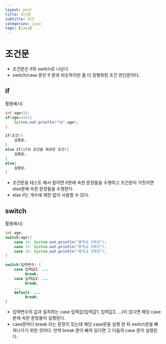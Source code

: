 ```yaml
---
layout: post
title: 조건문
subtitle: 조건
categories: java
tags: [java]
---
```

조건문
===========
+ 조건문은 if와 switch로 나뉜다.   
+ switch/case 문은 if 문과 비슷하지만 좀 더 정형화된 조건 판단문이다.

if
-------------
활용예시)
```java
int age=16;
if(age==16){
    System.out.println("%d",age);
}
```

```java
if(조건){
    실행문;
}
else if(if의 조건을 제외한 조건){
    실행문;
}
else{
    실행문;
}
```
+ 조건문을 테스트 해서 참이면 if문에 속한 문장들을 수행하고 조건문이 거짓이면 else문에 속한 문장들을 수행한다.
+ else if는 개수에 제한 없이 사용할 수 있다.

switch
-----------
활용예시)
```java
int age;
switch(age){
    case 14: System.out.println("중학교 1학년");
    case 15: System.out.println("중학교 2학년");
    case 16: System.out.println("중학교 3학년");
}
```
```java
switch(입력변수) {
    case 입력값1: ...
         break;
    case 입력값2: ...
         break;
    ...
    default: ...
         break;
}
```
+ 입력변수의 값과 일치하는 case 입력값(입력값1, 입력값2, ...)이 있다면 해당 case문에 속한 문장들이 실행된다.    
+ case문마다 break 라는 문장이 있는데 해당 case문을 실행 한 뒤 switch문을 빠져나가기 위한 것이다. 만약 break 문이 빠져 있다면 그 다음의 case 문이 실행된다.   